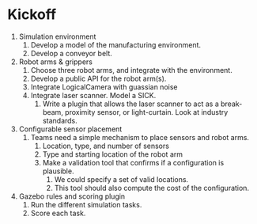 # Kickoff

1. Simulation environment
    1. Develop a model of the manufacturing environment.
    1. Develop a conveyor belt.
1. Robot arms & grippers
    1. Choose three robot arms, and integrate with the environment.
    1. Develop a public API for the robot arm(s).
    1. Integrate LogicalCamera with guassian noise
    1. Integrate laser scanner. Model a SICK.
        1. Write a plugin that allows the laser scanner to act as a break-beam,
           proximity sensor, or light-curtain. Look at industry standards.
1. Configurable sensor placement
    1. Teams need a simple mechanism to place sensors and robot arms.
        1. Location, type, and number of sensors
        1. Type and starting location of the robot arm
        1. Make a validation tool that confirms if a configuration is plausible.
            1. We could specify a set of valid locations.
            1. This tool should also compute the cost of the configuration.
1. Gazebo rules and scoring plugin
    1. Run the different simulation tasks.
    1. Score each task.
